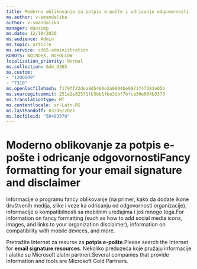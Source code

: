```yaml
---
title: Moderno oblikovanje za potpis e-pošte i odricanje odgovornosti
ms.author: v-smandalika
author: v-smandalika
manager: dansimp
ms.date: 12/18/2020
ms.audience: Admin
ms.topic: article
ms.service: o365-administration
ROBOTS: NOINDEX, NOFOLLOW
localization_priority: Normal
ms.collection: Adm_O365
ms.custom:
- "1200009"
- "7310"
ms.openlocfilehash: f179ff22dea8d5460e2a0604be9071747383e05b
ms.sourcegitcommit: 251e2e82571fb3bb1fbe3dbf7bfca30e004b3373
ms.translationtype: MT
ms.contentlocale: sr-Latn-RS
ms.lasthandoff: 03/05/2021
ms.locfileid: "50483370"
---
```

# <a name="fancy-formatting-for-your-email-signature-and-disclaimer"></a><span data-ttu-id="f8307-102">Moderno oblikovanje za potpis e-pošte i odricanje odgovornosti</span><span class="sxs-lookup"><span data-stu-id="f8307-102">Fancy formatting for your email signature and disclaimer</span></span>
<span data-ttu-id="f8307-103">Informacije o programu fancy oblikovanje (na primer, kako da dodate ikone društvenih medija, slike i veze ka odricanju od odgovornosti organizacije), informacije o kompatibilnosti sa mobilnim uređajima i još mnogo toga.</span><span class="sxs-lookup"><span data-stu-id="f8307-103">For information on fancy formatting (such as how to add social media icons, images, and links to your organization disclaimer), information on compatibility with mobile devices, and more.</span></span>

<span data-ttu-id="f8307-104">Pretražite Internet za resurse za **potpis e-pošte**.</span><span class="sxs-lookup"><span data-stu-id="f8307-104">Please search the Internet for **email signature resources**.</span></span> <span data-ttu-id="f8307-105">Nekoliko preduzeća koje pružaju informacije i alatke su Microsoft zlatni partneri.</span><span class="sxs-lookup"><span data-stu-id="f8307-105">Several companies that provide information and tools are Microsoft Gold Partners.</span></span>
